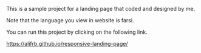 This is a sample project for a landing page that coded and designed by me.

Note that the language you view in website is farsi.

You can run this project by clicking on the following link.

https://alifrb.github.io/responsive-landing-page/
